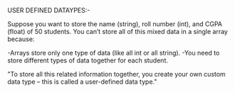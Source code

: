 USER DEFINED DATAYPES:-

Suppose you want to store the name (string), roll number (int), and CGPA (float) of 50 students.
You can’t store all of this mixed data in a single array because:

-Arrays store only one type of data (like all int or all string).
-You need to store different types of data together for each student.

"To store all this related information together, you create your own custom data type – this is called a user-defined data type."

